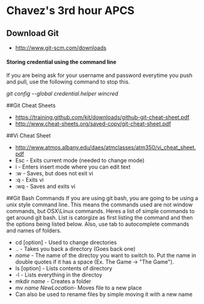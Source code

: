 Chavez's 3rd hour APCS 
======================
Download Git
------------

- http://www.git-scm.com/downloads

#### Storing credential using the command line
If you are being ask for your username and password everytime 
you push and pull, use the following command to stop this.

_git config --global credential.helper wincred_

##Git Cheat Sheets 
- https://training.github.com/kit/downloads/github-git-cheat-sheet.pdf
- http://www.cheat-sheets.org/saved-copy/git-cheat-sheet.pdf

##Vi Cheat Sheet
- http://www.atmos.albany.edu/daes/atmclasses/atm350/vi_cheat_sheet.pdf
 -  Esc - Exits current mode (needed to change mode)
 -  i - Enters insert mode where you can edit text
 -  :w - Saves, but does not exit vi
 -  :q - Exits vi 
 -  :wq - Saves and exits vi
 
##Git Bash Commands
If you are using git bash, you are going to be using a unix style command line.
This means the commands used are not window commands, but OSX\Linux commands.
Heres a list of simple commands to get around git bash. List is catorgize as first
listing the command and then the options being listed below. Also, use tab to autocomplete commands and names
of folders.

-  cd [option] - Used to change directories
 - .. - Takes you back a directory (Goes back one)
 - _name_ - The name of the directoy you want to switch to. Put the name in 
 double quotes if it has a space (Ex. The Game -> "The Game").
- ls [option] - Lists contents of directory
 - -l - Lists everything in the directoy
- mkdir _name_ - Creates a folder
- mv _name_ _NewLocation_- Moves file to a new place
 - Can also be used to rename files by simple moving it with a new name 